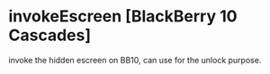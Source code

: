 invokeEscreen [BlackBerry 10 Cascades]
=============

invoke the hidden escreen on BB10, can use for the unlock purpose.
